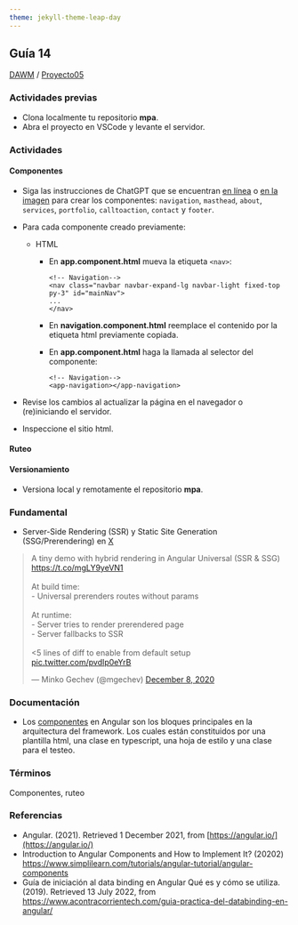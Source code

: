```yaml
---
theme: jekyll-theme-leap-day
---
```


## Guía 14

[DAWM](/DAWM/) / [Proyecto05](/DAWM/proyectos/2023/proyecto05)

### Actividades previas

* Clona localmente tu repositorio **mpa**.
* Abra el proyecto en VSCode y levante el servidor.

### Actividades

#### Componentes

* Siga las instrucciones de ChatGPT que se encuentran [en línea](https://chat.openai.com/share/04b2d3fe-2083-4c15-ad17-d72b3583ba41) o [en la imagen](chatgpt/guia14-angular-components.png) para crear los componentes: `navigation`, `masthead`, `about`, `services`, `portfolio`, `calltoaction`, `contact` y `footer`.

* Para cada componente creado previamente:
	+ HTML
		- En **app.component.html** mueva la etiqueta `<nav>`:

		  ```
		  <!-- Navigation-->
		  <nav class="navbar navbar-expand-lg navbar-light fixed-top py-3" id="mainNav">
		  ...
		  </nav>
		  ```

		- En **navigation.component.html** reemplace el contenido por la etiqueta html previamente copiada.
		
		- En **app.component.html** haga la llamada al selector del componente:

		  ```
		  <!-- Navigation-->
		  <app-navigation></app-navigation>
		  ```

* Revise los cambios al actualizar la página en el navegador o (re)iniciando el servidor.
* Inspeccione el sitio html.

#### Ruteo



#### Versionamiento

* Versiona local y remotamente el repositorio **mpa**.

### Fundamental

* Server-Side Rendering (SSR) y Static Site Generation (SSG/Prerendering) en [X](https://twitter.com/mgechev/status/1336298729347932161)

<blockquote class="twitter-tweet"><p lang="en" dir="ltr">A tiny demo with hybrid rendering in Angular Universal (SSR &amp; SSG) <a href="https://t.co/mgLY9yeVN1">https://t.co/mgLY9yeVN1</a><br><br>At build time:<br>- Universal prerenders routes without params<br><br>At runtime:<br>- Server tries to render prerendered page<br>- Server fallbacks to SSR<br><br>&lt;5 lines of diff to enable from default setup <a href="https://t.co/pvdIp0eYrB">pic.twitter.com/pvdIp0eYrB</a></p>&mdash; Minko Gechev (@mgechev) <a href="https://twitter.com/mgechev/status/1336298729347932161?ref_src=twsrc%5Etfw">December 8, 2020</a></blockquote> <script async src="https://platform.twitter.com/widgets.js" charset="utf-8"></script>

### Documentación
  
* Los [componentes](https://angular.io/guide/component-overview) en Angular son los bloques principales en la arquitectura del framework. Los cuales están constituidos por una plantilla html, una clase en typescript, una hoja de estilo y una clase para el testeo.

### Términos

Componentes, ruteo

### Referencias

* Angular. (2021). Retrieved 1 December 2021, from [https://angular.io/](https://angular.io/)
* Introduction to Angular Components and How to Implement It? (20202) https://www.simplilearn.com/tutorials/angular-tutorial/angular-components
* Guía de iniciación al data binding en Angular Qué es y cómo se utiliza. (2019). Retrieved 13 July 2022, from https://www.acontracorrientech.com/guia-practica-del-databinding-en-angular/